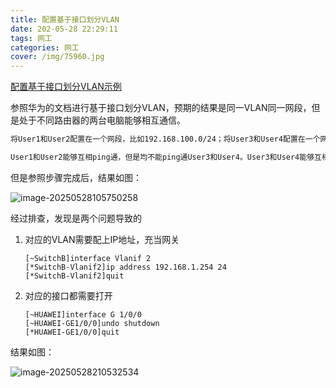```yaml
---
title: 配置基于接口划分VLAN
date: 202-05-28 22:29:11
tags: 网工
categories: 网工
cover: /img/75960.jpg
---
```

[配置基于接口划分VLAN示例](https://support.huawei.com/enterprise/zh/doc/EDOC1100468714/526f31bd)

参照华为的文档进行基于接口划分VLAN，预期的结果是同一VLAN同一网段，但是处于不同路由器的两台电脑能够相互通信。

```tex
将User1和User2配置在一个网段，比如192.168.100.0/24；将User3和User4配置在一个网段，比如192.168.200.0/24。

User1和User2能够互相ping通，但是均不能ping通User3和User4。User3和User4能够互相ping通，但是均不能ping通User1和User2。
```

但是参照步骤完成后，结果如图：

![image-20250528105750258](/img/image-20250528105750258.png)

经过排查，发现是两个问题导致的

1. 对应的VLAN需要配上IP地址，充当网关

   ```shell
   [~SwitchB]interface Vlanif 2
   [*SwitchB-Vlanif2]ip address 192.168.1.254 24
   [*SwitchB-Vlanif2]quit
   ```

2. 对应的接口都需要打开

   ```shell
   [~HUAWEI]interface G 1/0/0
   [~HUAWEI-GE1/0/0]undo shutdown
   [*HUAWEI-GE1/0/0]quit
   ```

   

结果如图：

![image-20250528210532534](/img/image-20250528210532534.png)